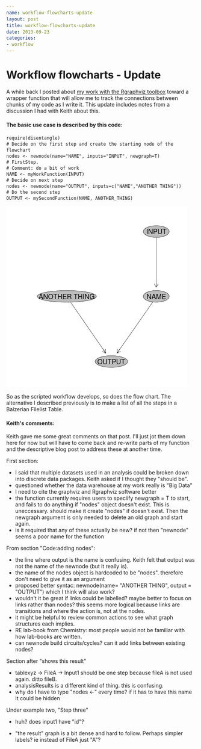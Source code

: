 ```yaml
---
name: workflow-flowcharts-update
layout: post
title: workflow-flowcharts-update
date: 2013-09-23
categories:
- workflow
---
```


# Workflow flowcharts - Update
A while back I posted about [my work with the Rgraphviz toolbox](/2013/07/worflow-flowcharts/) toward a wrapper function that will allow me to track the connections between chunks of my code as I write it.
This update includes notes from a discussion I had with Keith about this.


#### The basic use case is described by this code:
    require(disentangle)
    # Decide on the first step and create the starting node of the flowchart 
    nodes <- newnode(name="NAME", inputs="INPUT", newgraph=T)
    # FirstStep.
    # Comment: do a bit of work
    NAME <- myWorkFunction(INPUT)
    # Decide on next step
    nodes <- newnode(name="OUTPUT", inputs=c("NAME","ANOTHER THING"))
    # Do the second step
    OUTPUT <- mySecondFunction(NAME, ANOTHER_THING)
    

<p></p>


![workflow-flowchart1.png](/images/workflow-flowchart1.png)

So as the scripted workflow develops, so does the flow chart. The alternative I described previously is to make a list of all the steps in a Balzerian Filelist Table.

#### Keith's comments:
Keith gave me some great comments on that post.  I'll just jot them down here for now but will have to come back and re-write parts of my function and the descriptive blog post to address these at another time.

First section:

- I said that multiple datasets used in an analysis could be broken down into discrete data packages.  Keith asked if I thought they "should be".
- questioned whether the data warehouse at my work really is "Big Data"
- I need to cite the graphviz and Rgraphviz software better
- the function currently requires users to speciify newgraph = T to start, and fails to do anything if "nodes" object doesn't exist.  This is uneccessary.  should make it create "nodes" if doesn't exist. Then the newgraph argument is only needed to delete an old graph and start again.
- is it required that any of these actually be new?  if not then "newnode" seems a poor name for the function

From section "Code:adding nodes":

- the line where output is the name is confusing.  Keith felt that output was not the name of the newnode (but it really is).
- the name of the nodes object is hardcoded to be "nodes".  therefore don't need to give it as an argument
- proposed better syntac: newnode(name= "ANOTHER THING", output = "OUTPUT") which I think will also work?
- wouldn't it be great if links could be labelled? maybe better to focus on links rather than nodes? this seems more logical because links are transitions and where the action is, not at the nodes.
- it might be helpful to review common actions to see what graph structures each implies.
- RE lab-book from Chemistry: most people would not be familiar with how lab-books are written.
- can newnode build circuits/cycles?  can it add links between existing nodes?

Section after "shows this result"

- tablexyz -> FileA -> Input1 should be one step because fileA is not used again. ditto fileB.
- analysisResults is a different kind of thing. this is confusing.
- why do I have to type "nodes <-" every time?  if it has to have this name It could be hidden

Under example two, "Step three"

- huh? does input1 have "id"?

- "the result" graph is  a bit dense and hard to follow.  Perhaps simpler labels?  ie instead of FileA just "A"?
